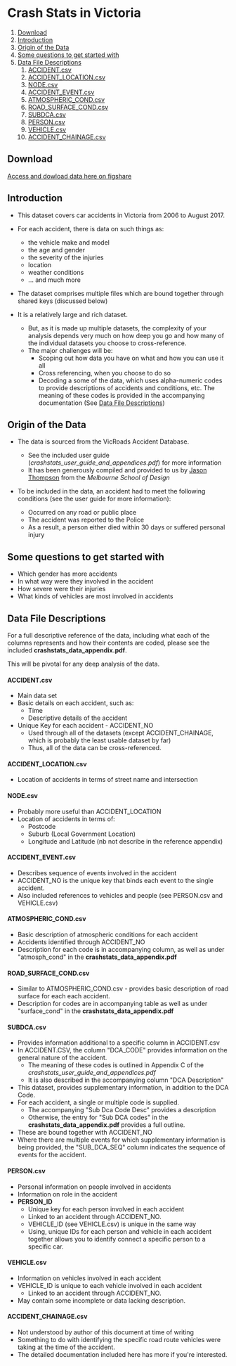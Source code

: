 # Crash Stats in Victoria



<!-- MarkdownTOC -->

1. [Download](#download)
1. [Introduction](#introduction)
1. [Origin of the Data](#origin-of-the-data)
1. [Some questions to get started with](#some-questions-to-get-started-with)
1. [Data File Descriptions](#data-file-descriptions)
	1. [ACCIDENT.csv](#accidentcsv)
	1. [ACCIDENT_LOCATION.csv](#accident_locationcsv)
	1. [NODE.csv](#nodecsv)
	1. [ACCIDENT_EVENT.csv](#accident_eventcsv)
	1. [ATMOSPHERIC_COND.csv](#atmospheric_condcsv)
	1. [ROAD_SURFACE_COND.csv](#road_surface_condcsv)
	1. [SUBDCA.csv](#subdcacsv)
	1. [PERSON.csv](#personcsv)
	1. [VEHICLE.csv](#vehiclecsv)
	1. [ACCIDENT_CHAINAGE.csv](#accident_chainagecsv)

<!-- /MarkdownTOC -->


## Download

[Access and dowload data here on figshare](https://figshare.com/s/4fef11e99fcedba2b9dd)


## Introduction

* This dataset covers car accidents in Victoria from 2006 to August 2017.

* For each accident, there is data on such things as:
	* the vehicle make and model
	* the age and gender
	* the severity of the injuries 
	* location
	* weather conditions
	* ... and much more


* The dataset comprises multiple files which are bound together through shared keys (discussed below)

* It is a relatively large and rich dataset.
	* But, as it is made up multiple datasets, the complexity of your analysis depends very much on how deep you go and how many of the individual datasets you choose to cross-reference.
	* The major challenges will be:
		* Scoping out how data you have on what and how you can use it all
		* Cross referencing, when you choose to do so
		* Decoding a some of the data, which uses alpha-numeric codes to provide descriptions of accidents and conditions, etc.  The meaning of these codes is provided in the accompanying documentation (See [Data File Descriptions](#data-file-descriptions))


## Origin of the Data

* The data is sourced from the VicRoads Accident Database.
	* See the included user guide (_crashstats_user_guide_and_appendices.pdf_) for more information
	* It has been generously compiled and provided to us by [Jason Thompson](https://msd.unimelb.edu.au/people/jason-thompson) from the _Melbourne School of Design_

* To be included in the data, an accident had to meet the following conditions (see the user guide for more information):
	* Occurred on any road or public place
	* The accident was reported to the Police
	* As a result, a person either died within 30 days or suffered personal injury 


## Some questions to get started with

* Which gender has more accidents
* In what way were they involved in the accident
* How severe were their injuries
* What kinds of vehicles are most involved in accidents


## Data File Descriptions

For a full descriptive reference of the data, including what each of the columns represents and how their contents are coded, please see the included __crashstats_data_appendix.pdf__.

This will be pivotal for any deep analysis of the data.
 
#### ACCIDENT.csv

* Main data set
* Basic details on each accident, such as:
	* Time
	* Descriptive details of the accident
* Unique Key for each accident - ACCIDENT_NO
	* Used through all of the datasets (except ACCIDENT_CHAINAGE, which is probably the least usable dataset by far)
	* Thus, all of the data can be cross-referenced.



#### ACCIDENT_LOCATION.csv

* Location of accidents in terms of street name and intersection


#### NODE.csv

* Probably more useful than ACCIDENT_LOCATION
* Location of accidents in terms of:
	* Postcode
	* Suburb (Local Government Location)
	* Longitude and Latitude (nb not describe in the reference appendix)


#### ACCIDENT_EVENT.csv

* Describes sequence of events involved in the accident
* ACCIDENT_NO is the unique key that binds each event to the single accident.
* Also included references to vehicles and people (see PERSON.csv and VEHICLE.csv)


#### ATMOSPHERIC_COND.csv

* Basic description of atmospheric conditions for each accident
* Accidents identified through ACCIDENT_NO
* Description for each code is in accompanying column, as well as under "atmosph_cond" in the __crashstats_data_appendix.pdf__


#### ROAD_SURFACE_COND.csv

* Similar to ATMOSPHERIC_COND.csv - provides basic description of road surface for each each accident.
* Description for codes are in accompanying table as well as under "surface_cond" in the __crashstats_data_appendix.pdf__



#### SUBDCA.csv

* Provides information additional to a specific column in ACCIDENT.csv
* In ACCIDENT.CSV, the column "DCA_CODE" provides information on the general nature of the accident.
	* The meaning of these codes is outlined in Appendix C of the _crashstats_user_guide_and_appendices.pdf_ 
	* It is also described in the accompanying column "DCA Description"
* This dataset, provides supplementary information, in addition to the DCA Code.
* For each accident, a single or multiple code is supplied.
	* The accompanying "Sub Dca Code Desc" provides a description
	* Otherwise, the entry for "Sub DCA codes" in the __crashstats_data_appendix.pdf__ provides a full outline.
* These are bound together with ACCIDENT_NO
* Where there are multiple events for which supplementary information is being provided, the "SUB_DCA_SEQ" column indicates the sequence of events for the accident.


#### PERSON.csv

* Personal information on people involved in accidents
* Information on role in the accident
* __PERSON_ID__ 
	* Unique key for each person involved in each accident
	* Linked to an accident through ACCIDENT_NO.
	* VEHICLE_ID (see VEHICLE.csv) is unique in the same way
	* Using, unique IDs for each person and vehicle in each accident together allows you to identify connect a specific person to a specific car.


#### VEHICLE.csv

* Information on vehicles involved in each accident
* VEHICLE_ID is unique to each vehicle involved in each accident
	* Linked to an accident through ACCIDENT_NO.
* May contain some incomplete or data lacking description.


#### ACCIDENT_CHAINAGE.csv

* Not understood by author of this document at time of writing
* Something to do with identifying the specific road route vehicles were taking at the time of the accident.
* The detailed documentation included here has more if you're interested.